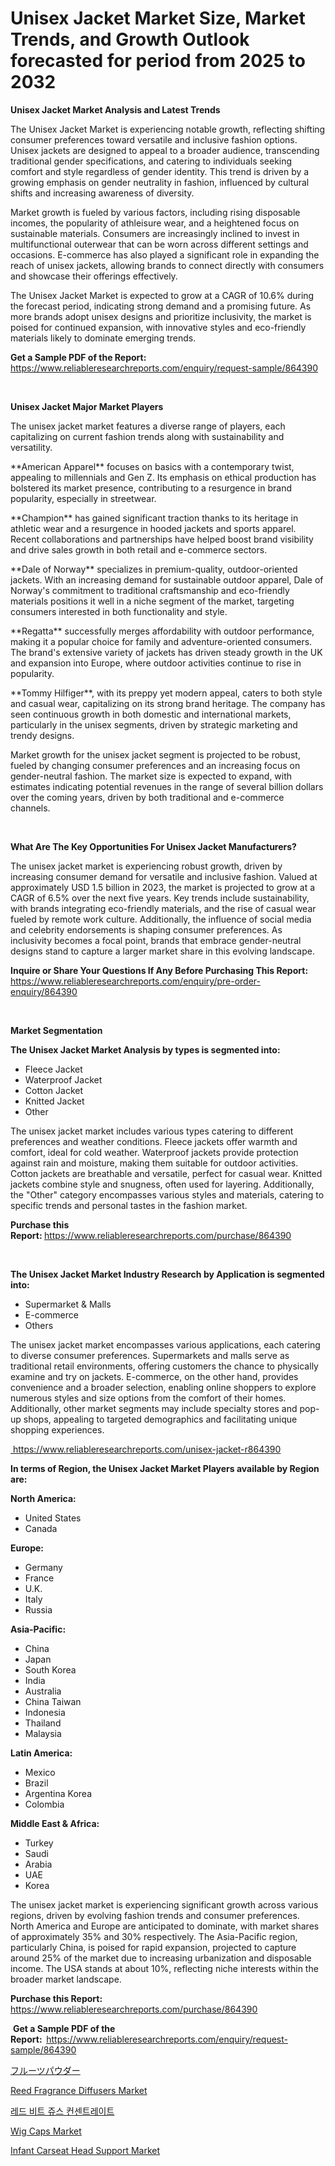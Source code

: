 <p><h1>Unisex Jacket Market Size, Market Trends, and Growth Outlook forecasted for period from 2025 to 2032</h1></p><p><strong>Unisex Jacket Market Analysis and Latest Trends</strong></p>
<p><p>The Unisex Jacket Market is experiencing notable growth, reflecting shifting consumer preferences toward versatile and inclusive fashion options. Unisex jackets are designed to appeal to a broader audience, transcending traditional gender specifications, and catering to individuals seeking comfort and style regardless of gender identity. This trend is driven by a growing emphasis on gender neutrality in fashion, influenced by cultural shifts and increasing awareness of diversity.</p><p>Market growth is fueled by various factors, including rising disposable incomes, the popularity of athleisure wear, and a heightened focus on sustainable materials. Consumers are increasingly inclined to invest in multifunctional outerwear that can be worn across different settings and occasions. E-commerce has also played a significant role in expanding the reach of unisex jackets, allowing brands to connect directly with consumers and showcase their offerings effectively.</p><p>The Unisex Jacket Market is expected to grow at a CAGR of 10.6% during the forecast period, indicating strong demand and a promising future. As more brands adopt unisex designs and prioritize inclusivity, the market is poised for continued expansion, with innovative styles and eco-friendly materials likely to dominate emerging trends.</p></p>
<p><strong>Get a Sample PDF of the Report:&nbsp;</strong> <a href="https://www.reliableresearchreports.com/enquiry/request-sample/864390?utm_campaign=38&utm_medium=2&utm_source=Github&utm_content=ia&utm_term=05042025&utm_id=unisex-jacket">https://www.reliableresearchreports.com/enquiry/request-sample/864390</a></p>
<p>&nbsp;</p>
<p><strong>Unisex Jacket Major Market Players</strong></p>
<p><p>The unisex jacket market features a diverse range of players, each capitalizing on current fashion trends along with sustainability and versatility.</p><p>**American Apparel** focuses on basics with a contemporary twist, appealing to millennials and Gen Z. Its emphasis on ethical production has bolstered its market presence, contributing to a resurgence in brand popularity, especially in streetwear.</p><p>**Champion** has gained significant traction thanks to its heritage in athletic wear and a resurgence in hooded jackets and sports apparel. Recent collaborations and partnerships have helped boost brand visibility and drive sales growth in both retail and e-commerce sectors.</p><p>**Dale of Norway** specializes in premium-quality, outdoor-oriented jackets. With an increasing demand for sustainable outdoor apparel, Dale of Norway's commitment to traditional craftsmanship and eco-friendly materials positions it well in a niche segment of the market, targeting consumers interested in both functionality and style.</p><p>**Regatta** successfully merges affordability with outdoor performance, making it a popular choice for family and adventure-oriented consumers. The brand's extensive variety of jackets has driven steady growth in the UK and expansion into Europe, where outdoor activities continue to rise in popularity.</p><p>**Tommy Hilfiger**, with its preppy yet modern appeal, caters to both style and casual wear, capitalizing on its strong brand heritage. The company has seen continuous growth in both domestic and international markets, particularly in the unisex segments, driven by strategic marketing and trendy designs.</p><p>Market growth for the unisex jacket segment is projected to be robust, fueled by changing consumer preferences and an increasing focus on gender-neutral fashion. The market size is expected to expand, with estimates indicating potential revenues in the range of several billion dollars over the coming years, driven by both traditional and e-commerce channels.</p></p>
<p>&nbsp;</p>
<p><strong>What Are The Key Opportunities For Unisex Jacket Manufacturers?</strong></p>
<p><p>The unisex jacket market is experiencing robust growth, driven by increasing consumer demand for versatile and inclusive fashion. Valued at approximately USD 1.5 billion in 2023, the market is projected to grow at a CAGR of 6.5% over the next five years. Key trends include sustainability, with brands integrating eco-friendly materials, and the rise of casual wear fueled by remote work culture. Additionally, the influence of social media and celebrity endorsements is shaping consumer preferences. As inclusivity becomes a focal point, brands that embrace gender-neutral designs stand to capture a larger market share in this evolving landscape.</p></p>
<p><strong>Inquire or Share Your Questions If Any Before Purchasing This Report:</strong> <a href="https://www.reliableresearchreports.com/enquiry/pre-order-enquiry/864390?utm_campaign=38&utm_medium=2&utm_source=Github&utm_content=ia&utm_term=05042025&utm_id=unisex-jacket">https://www.reliableresearchreports.com/enquiry/pre-order-enquiry/864390</a></p>
<p>&nbsp;</p>
<p><strong>Market Segmentation</strong></p>
<p><strong>The Unisex Jacket Market Analysis by types is segmented into:</strong></p>
<p><ul><li>Fleece Jacket</li><li>Waterproof Jacket</li><li>Cotton Jacket</li><li>Knitted Jacket</li><li>Other</li></ul></p>
<p><p>The unisex jacket market includes various types catering to different preferences and weather conditions. Fleece jackets offer warmth and comfort, ideal for cold weather. Waterproof jackets provide protection against rain and moisture, making them suitable for outdoor activities. Cotton jackets are breathable and versatile, perfect for casual wear. Knitted jackets combine style and snugness, often used for layering. Additionally, the "Other" category encompasses various styles and materials, catering to specific trends and personal tastes in the fashion market.</p></p>
<p><strong>Purchase this Report:&nbsp;</strong><a href="https://www.reliableresearchreports.com/purchase/864390?utm_campaign=38&utm_medium=2&utm_source=Github&utm_content=ia&utm_term=05042025&utm_id=unisex-jacket">https://www.reliableresearchreports.com/purchase/864390</a></p>
<p>&nbsp;</p>
<p><strong>The Unisex Jacket Market Industry Research by Application is segmented into:</strong></p>
<p><ul><li>Supermarket & Malls</li><li>E-commerce</li><li>Others</li></ul></p>
<p><p>The unisex jacket market encompasses various applications, each catering to diverse consumer preferences. Supermarkets and malls serve as traditional retail environments, offering customers the chance to physically examine and try on jackets. E-commerce, on the other hand, provides convenience and a broader selection, enabling online shoppers to explore numerous styles and size options from the comfort of their homes. Additionally, other market segments may include specialty stores and pop-up shops, appealing to targeted demographics and facilitating unique shopping experiences.</p></p>
<p><a href="https://www.reliableresearchreports.com/unisex-jacket-r864390?utm_campaign=38&utm_medium=2&utm_source=Github&utm_content=ia&utm_term=05042025&utm_id=unisex-jacket">&nbsp;https://www.reliableresearchreports.com/unisex-jacket-r864390</a></p>
<p><strong>In terms of Region, the Unisex Jacket Market Players available by Region are:</strong></p>
<p>
    <p> <strong> North America: </strong>
        <ul>
            <li>United States</li>
            <li>Canada</li>
        </ul>
        </p> 
    <p> <strong> Europe: </strong>
        <ul>
            <li>Germany</li>
            <li>France</li>
            <li>U.K.</li>
            <li>Italy</li>
            <li>Russia</li>
        </ul>
        </p> 
    <p> <strong> Asia-Pacific: </strong>
        <ul>
            <li>China</li>
            <li>Japan</li>
            <li>South Korea</li>
            <li>India</li>
            <li>Australia</li>
            <li>China Taiwan</li>
            <li>Indonesia</li>
            <li>Thailand</li>
            <li>Malaysia</li>
        </ul>
        </p> 
    <p> <strong> Latin America: </strong>
        <ul>
            <li>Mexico</li>
            <li>Brazil</li>
            <li>Argentina Korea</li>
            <li>Colombia</li>
        </ul>
        </p> 
    <p> <strong> Middle East & Africa: </strong>
        <ul>
            <li>Turkey</li>
            <li>Saudi</li>
            <li>Arabia</li>
            <li>UAE</li>
            <li>Korea</li>
        </ul>
    </p>
    </p>
<p><p>The unisex jacket market is experiencing significant growth across various regions, driven by evolving fashion trends and consumer preferences. North America and Europe are anticipated to dominate, with market shares of approximately 35% and 30% respectively. The Asia-Pacific region, particularly China, is poised for rapid expansion, projected to capture around 25% of the market due to increasing urbanization and disposable income. The USA stands at about 10%, reflecting niche interests within the broader market landscape.</p></p>
<p><strong>Purchase this Report: </strong><a href="https://www.reliableresearchreports.com/purchase/864390?utm_campaign=38&utm_medium=2&utm_source=Github&utm_content=ia&utm_term=05042025&utm_id=unisex-jacket">https://www.reliableresearchreports.com/purchase/864390</a></p>
<p>&nbsp;<strong>Get a Sample PDF of the Report:&nbsp;&nbsp;</strong><a href="https://www.reliableresearchreports.com/enquiry/request-sample/864390?utm_campaign=38&utm_medium=2&utm_source=Github&utm_content=ia&utm_term=05042025&utm_id=unisex-jacket">https://www.reliableresearchreports.com/enquiry/request-sample/864390</a></p>
<p><strong></strong></p>
<p><p><a href="https://github.com/mohamedbakry57/Market-Research-Report-List-7/blob/main/606508751913.md?utm_campaign=38&utm_medium=2&utm_source=Github&utm_content=ia&utm_term=05042025&utm_id=unisex-jacket">フルーツパウダー</a></p><p><a href="https://github.com/ghaligopezf5/Market-Research-Report-List-1/blob/main/reed-fragrance-diffusers-market.md?utm_campaign=38&utm_medium=2&utm_source=Github&utm_content=ia&utm_term=05042025&utm_id=unisex-jacket">Reed Fragrance Diffusers Market</a></p><p><a href="https://github.com/laholand/Market-Research-Report-List-7/blob/main/637412252012.md?utm_campaign=38&utm_medium=2&utm_source=Github&utm_content=ia&utm_term=05042025&utm_id=unisex-jacket">레드 비트 쥬스 컨센트레이트</a></p><p><a href="https://github.com/latzerelfigo48/Market-Research-Report-List-1/blob/main/wig-caps-market.md?utm_campaign=38&utm_medium=2&utm_source=Github&utm_content=ia&utm_term=05042025&utm_id=unisex-jacket">Wig Caps Market</a></p><p><a href="https://github.com/drielvinki/Market-Research-Report-List-1/blob/main/infant-carseat-head-support-market.md?utm_campaign=38&utm_medium=2&utm_source=Github&utm_content=ia&utm_term=05042025&utm_id=unisex-jacket">Infant Carseat Head Support Market</a></p></p>